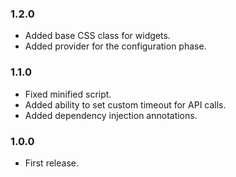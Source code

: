 ### 1.2.0

- Added base CSS class for widgets.
- Added provider for the configuration phase.

### 1.1.0

- Fixed minified script.
- Added ability to set custom timeout for API calls.
- Added dependency injection annotations.

### 1.0.0

- First release.
